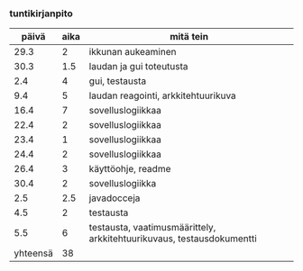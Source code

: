 ### tuntikirjanpito

päivä | aika | mitä tein
------------ | ------------ | ------------
29.3 | 2 | ikkunan aukeaminen
30.3 | 1.5 | laudan ja gui toteutusta
2.4 | 4 | gui, testausta
9.4 | 5 | laudan reagointi, arkkitehtuurikuva
16.4 | 7 | sovelluslogiikkaa
22.4 | 2 | sovelluslogiikkaa
23.4 | 1 | sovelluslogiikkaa
24.4 | 2 | sovelluslogiikkaa
26.4 | 3 | käyttöohje, readme
30.4 | 2 | sovelluslogiikka
2.5 | 2.5 | javadocceja
4.5 | 2 | testausta
5.5 | 6 | testausta, vaatimusmäärittely, arkkitehtuurikuvaus, testausdokumentti
yhteensä | 38 |
